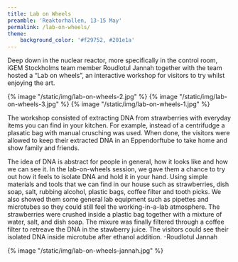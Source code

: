 ```yaml
---
title: Lab on Wheels
preamble: 'Reaktorhallen, 13-15 May'
permalink: /lab-on-wheels/
theme:
    background_color: '#f29752, #201e1a'
---
```


Deep down in the nuclear reactor, more specifically in the control room, iGEM Stockholms team member Roudlotul Jannah together with the team hosted a “Lab on wheels”, an interactive workshop for visitors to try whilst enjoying the art.

{% image "/static/img/lab-on-wheels-2.jpg"  %}
{% image "/static/img/lab-on-wheels-3.jpg"  %}
{% image "/static/img/lab-on-wheels-1.jpg"  %}

The workshop consisted of extracting DNA from strawberries with everyday items you can find in your kitchen. For example, instead of a centrifudge a plasatic bag with manual crusching was used. When done, the visitors were allowed to keep their extracted DNA in an Eppendorftube to take home and show family and friends.

The idea of DNA is abstract for people in general, how it looks like and how we can see it. In the lab-on-wheels session, we gave them a chance to try out how it feels to isolate DNA and hold it in your hand. Using simple materials and tools that we can find in our house such as strawberries, dish soap, salt, rubbing alcohol, plastic bags, coffee filter and tooth picks. We also showed them some general lab equipment such as pipettes and microtubes so they could still feel the working-in-a-lab atmosphere. The strawberries were crushed inside a plastic bag together with a mixture of water, salt, and dish soap. The mixure was finally filtered through a coffee filter to retreave the DNA in the stawberry juice. The visitors could see their isolated DNA inside microtube after ethanol addition.
-Roudlotul Jannah

{% image "/static/img/lab-on-wheels-jannah.jpg"  %}
